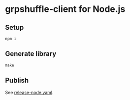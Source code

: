 # grpshuffle-client for Node.js

## Setup

```console
npm i
```

## Generate library
```console
make
```

## Publish
See [release-node.yaml](/.github/workflows/release-node.yaml).



